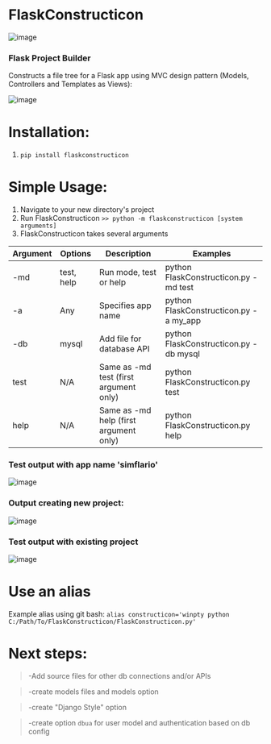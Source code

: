 # FlaskConstructicon
![image](https://user-images.githubusercontent.com/75331586/177195753-b57551ca-c7ab-4299-9b7d-8da8c0b321f5.png)

<h3>Flask Project Builder</h3>

Constructs a file tree for a Flask app using MVC design pattern (Models, Controllers and Templates as Views):

![image](https://user-images.githubusercontent.com/75331586/177196250-5b0ae026-6562-4c08-b999-96f47b3374c9.png)

# Installation:
1) `pip install flaskconstructicon`

# Simple Usage:
1) Navigate to your new directory's project
2) Run FlaskConstructicon
`>> python -m flaskconstructicon [system arguments]`
3) FlaskConstructicon takes several arguments 

<table>
    <thead>
        <tr>
            <th>Argument</th>
            <th>Options</th>
            <th>Description</th>
            <th>Examples</th>
        </tr>
    </thead>
    <tbody>
        <tr>
            <td>-md</td>
            <td>test, help</td>
            <td>Run mode, test or help</td>
            <td>python FlaskConstructicon.py -md test</td>
        </tr>
        <tr>
            <td>-a</td>
            <td>Any</td>
            <td>Specifies app name</td>
            <td>python FlaskConstructicon.py -a my_app</td>
        </tr>
        <tr>
            <td>-db</td>
            <td>mysql</td>
            <td>Add file for database API</td>
            <td>python FlaskConstructicon.py -db mysql</td>
        </tr>
        <tr>
            <td>test</td>
            <td>N/A</td>
            <td>Same as -md test (first argument only)</td>
            <td>python FlaskConstructicon.py test</td>
        </tr>
        <tr>
            <td>help</td>
            <td>N/A</td>
            <td>Same as -md help (first argument only)</td>
            <td>python FlaskConstructicon.py help</td>
        </tr>
    </tbody>
</table>

<h3>Test output with app name 'simflario'</h3>

![image](https://user-images.githubusercontent.com/75331586/177251274-b439eb82-0787-4179-a4b2-ca8bf2b981f2.png)

<h3>Output creating new project:</h3>

![image](https://user-images.githubusercontent.com/75331586/177251369-0f797d52-c371-4aba-a914-9762cc7c141a.png)

<h3>Test output with existing project</h3>

![image](https://user-images.githubusercontent.com/75331586/177251447-4dcc19a0-05fa-4f92-ba1f-09563d31a280.png)


# Use an alias
Example alias using git bash:
`alias constructicon='winpty python C:/Path/To/FlaskConstructicon/FlaskConstructicon.py'`

# Next steps:

>-Add source files for other db connections and/or APIs

>-create models files and models option

>-create "Django Style" option

>-create option `dbua` for user model and authentication based on db config
